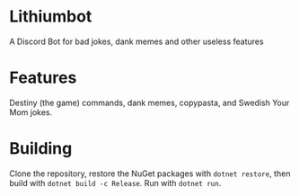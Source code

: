 # Lithiumbot
A Discord Bot for bad jokes, dank memes and other useless features

# Features
Destiny (the game) commands, dank memes, copypasta, and Swedish Your Mom jokes.

# Building
Clone the repository, restore the NuGet packages with `dotnet restore`, then build with `dotnet build -c Release`. Run with `dotnet run`.
